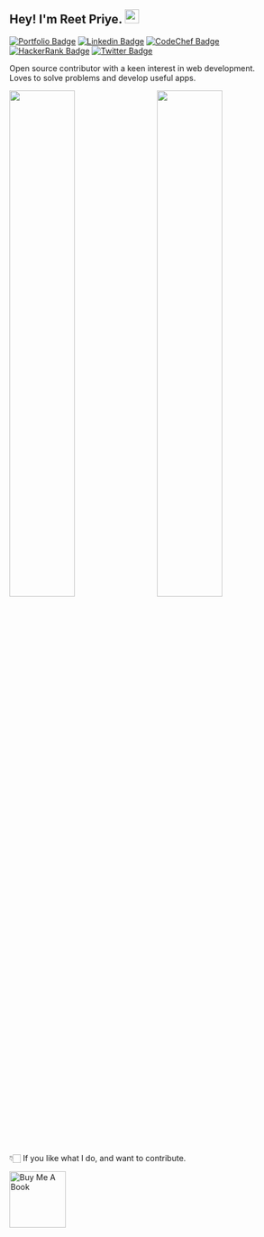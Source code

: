 ## Hey! I'm Reet Priye. <img src="https://media.giphy.com/media/hvRJCLFzcasrR4ia7z/giphy.gif" width="25px" height="25px">

[![Portfolio Badge](https://img.shields.io/badge/-🚀Portfolio-black?style=flat-square/)](https://reetpriye.me)
[![Linkedin Badge](https://img.shields.io/badge/-Reet%20Priye-blue?style=flat-square&logo=Linkedin&logoColor=white&link=https://www.linkedin.com/in/reetpriye/)](https://www.linkedin.com/in/reetpriye/)
[![CodeChef Badge](https://img.shields.io/badge/-@reetpriye-critical?style=flat-square&logo=Codechef&logoColor=white&link=https://www.codechef.com/users/reetpriye/)](https://www.codechef.com/users/reetpriye/)
[![HackerRank Badge](https://img.shields.io/badge/-@reetpriye-success?style=flat-square&logo=HackerRank&logoColor=black&link=https://www.hackerrank.com/reetpriye/)](https://www.hackerrank.com/reetpriye/)
[![Twitter Badge](https://img.shields.io/twitter/follow/reetpriye?style=social)](https://twitter.com/reetpriye)
<!-- ![Visitors](https://visitor-badge.glitch.me/badge?page_id=reetpriye&left_color=gray&right_color=blue) - Unneccessary stuff, keeps incrementing on reload -->
  
Open source contributor with a keen interest in web development.<br/>
Loves to solve problems and develop useful apps.

<img  src="https://github-readme-stats.vercel.app/api?username=reetpriye&show_icons=true&hide_border=true&theme=dark" width="48%" align="right" >
<img  src="https://github-readme-streak-stats.herokuapp.com/?user=reetpriye&theme=dark" width="48%">

👇🏻 If you like what I do, and want to contribute. 

<a href="https://www.buymeacoffee.com/reetpriye" target="_blank"><img src="https://www.buymeacoffee.com/assets/img/guidelines/download-assets-sm-2.svg" alt="Buy Me A Book" width="100" ></a>

